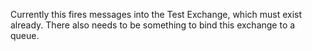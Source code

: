 

Currently this fires messages into the Test Exchange, which must exist already.  There also needs to be something to bind  this exchange to a queue.
